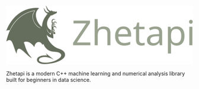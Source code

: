 ![Zhetapi Logo](zhetapi_logo.svg)

Zhetapi is a modern C++ machine learning and numerical analysis library built
for beginners in data science.
